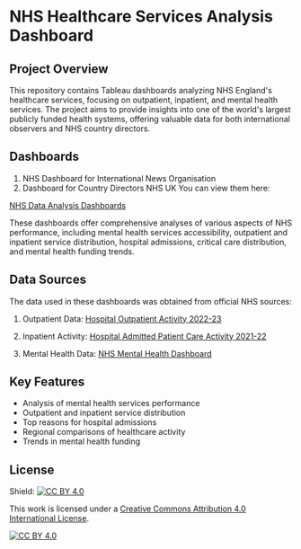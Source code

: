 # NHS Healthcare Services Analysis Dashboard

## Project Overview

This repository contains Tableau dashboards analyzing NHS England's healthcare services, focusing on outpatient, inpatient, and mental health services. The project aims to provide insights into one of the world's largest publicly funded health systems, offering valuable data for both international observers and NHS country directors.

## Dashboards

1. NHS Dashboard for International News Organisation
2. Dashboard for Country Directors NHS UK
You can view them here:

[NHS Data Analysis Dashboards](https://nidhid54.github.io/NHS-Services-Analysis/tableau_dashboards.html)

These dashboards offer comprehensive analyses of various aspects of NHS performance, including mental health services accessibility, outpatient and inpatient service distribution, hospital admissions, critical care distribution, and mental health funding trends.

## Data Sources

The data used in these dashboards was obtained from official NHS sources:

1. Outpatient Data:
   [Hospital Outpatient Activity 2022-23](https://digital.nhs.uk/data-and-information/publications/statistical/hospital-outpatient-activity/2022-23)

2. Inpatient Activity:
   [Hospital Admitted Patient Care Activity 2021-22](https://digital.nhs.uk/data-and-information/publications/statistical/hospital-admitted-patient-care-activity/2021-22)

3. Mental Health Data:
   [NHS Mental Health Dashboard](https://www.england.nhs.uk/publication/nhs-mental-health-dashboard/)

## Key Features

- Analysis of mental health services performance
- Outpatient and inpatient service distribution
- Top reasons for hospital admissions
- Regional comparisons of healthcare activity
- Trends in mental health funding

## License
Shield: [![CC BY 4.0][cc-by-shield]][cc-by]

This work is licensed under a
[Creative Commons Attribution 4.0 International License][cc-by].

[![CC BY 4.0][cc-by-image]][cc-by]

[cc-by]: http://creativecommons.org/licenses/by/4.0/
[cc-by-image]: https://i.creativecommons.org/l/by/4.0/88x31.png
[cc-by-shield]: https://img.shields.io/badge/License-CC%20BY%204.0-lightgrey.svg

